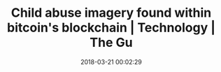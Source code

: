 ---
date: 2018-03-21 00:02:29
link:
  source: pocket
  source_url: https://getpocket.com
  text: Child abuse imagery found within bitcoin's blockchain | Technology | The Gu
  url: https://www.theguardian.com/technology/2018/mar/20/child-abuse-imagery-bitcoin-blockchain-illegal-content
slug: child-abuse-imagery-found-within-bitcoin-s-blockchain-technology-the-gu
source: pocket
syndicated:
- type: twitter
  url: https://twitter.com/roytang/statuses/976250383973613568/
- type: facebook
  url: https://www.facebook.com/stephen.roy.tang/posts/10156510522178912
title: Child abuse imagery found within bitcoin's blockchain | Technology | The Gu
---
